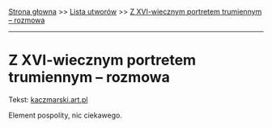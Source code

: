 [Strona głowna](../index.md) >> [Lista utworów](../list.md) >> [Z XVI-wiecznym portretem trumiennym – rozmowa](669.md)

---

# Z XVI-wiecznym portretem trumiennym – rozmowa

Tekst: [kaczmarski.art.pl](https://www.kaczmarski.art.pl/tworczosc/wiersze/z-xvi-wiecznym-portretem-trumiennym-rozmowa/)

Element pospolity, nic ciekawego.